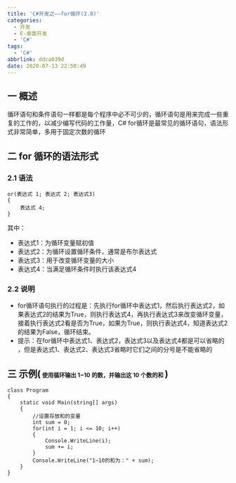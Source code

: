 ```yaml
---
title: 'C#开发之——for循环(2.8)'
categories:
  - 开发
  - E-桌面开发
  - 'C#'
tags:
  - 'C#'
abbrlink: ddca039d
date: 2020-07-13 22:58:49
---
```

## 一 概述

循环语句和条件语句一样都是每个程序中必不可少的，循环语句是用来完成一些重复的工作的，以减少编写代码的工作量，C# for循环是最常见的循环语句，语法形式非常简单，多用于固定次数的循环

<!--more-->

## 二 for 循环的语法形式
### 2.1 语法
```
or(表达式 1; 表达式 2; 表达式3)
{
    表达式 4;
}
```

其中：

* 表达式1：为循环变量赋初值
* 表达式2：为循环设置循环条件，通常是布尔表达式
* 表达式3：用于改变循环变量的大小
* 表达式4：当满足循环条件时执行该表达式4

### 2.2 说明

* for循环语句执行的过程是：先执行for循环中表达式1，然后执行表达式2，如果表达式2的结果为True，则执行表达式4，再执行表达式3来改变循环变量，接着执行表达式2看是否为True，如果为True，则执行表达式4，知道表达式2的结果为False，循环结束。
* 提示：在for循环中表达式1、表达式2，表达式3以及表达式4都是可以省略的 ，但是表达式1、表达式2、表达式3省略时它们之间的分号是不能省略的

## 三 示例(<font size=2>  使用循环输出 1~10 的数，并输出这 10 个数的和  </font>)

```
class Program
{
    static void Main(string[] args)
    {
        //设置存放和的变量
        int sum = 0;
        for(int i = 1; i <= 10; i++)
        {
            Console.WriteLine(i);
            sum += i;
        }
        Console.WriteLine("1~10的和为：" + sum);
    }  
}
```
